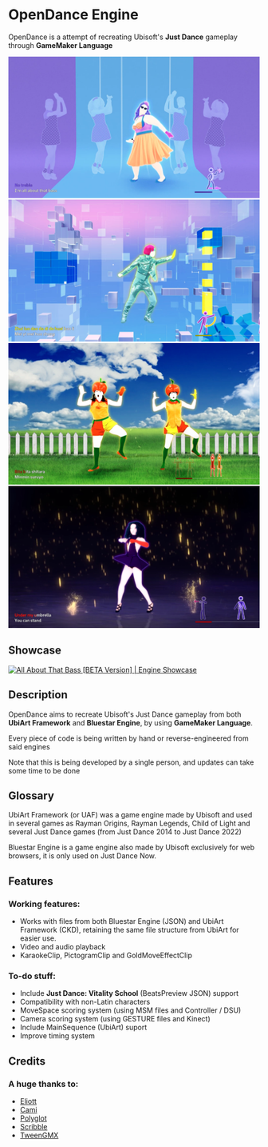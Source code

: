 # OpenDance Engine
OpenDance is a attempt of recreating Ubisoft's **Just Dance** gameplay through **GameMaker Language**

![All About That Bass [BETA] from Just Dance 2015](https://raw.githubusercontent.com/WodsonKun/OpenDance/refs/heads/main/gitassets/aboutthatbassbeta_uaf_opendance.png)
![Real Love from Just Dance: Vitality School](https://raw.githubusercontent.com/WodsonKun/OpenDance/refs/heads/main/gitassets/jdcreallove_uaf_opendance.png)
![Acerola Taiso no Uta from Just Dance Wii U](https://raw.githubusercontent.com/WodsonKun/OpenDance/refs/heads/main/gitassets/acerolaexercise_uaf_opendance.png)
![Umbrella from Just Dance 4](https://raw.githubusercontent.com/WodsonKun/OpenDance/refs/heads/main/gitassets/umbrella_bluestar_opendance.png)

## Showcase
[![All About That Bass [BETA Version] | Engine Showcase](https://img.youtube.com/vi/y87H3icsFrc/maxresdefault.jpg)](https://www.youtube.com/watch?v=y87H3icsFrc)

## Description
OpenDance aims to recreate Ubisoft's Just Dance gameplay from both **UbiArt Framework** and **Bluestar Engine**, by using **GameMaker Language**.

Every piece of code is being written by hand or reverse-engineered from said engines

Note that this is being developed by a single person, and updates can take some time to be done

## Glossary
UbiArt Framework (or UAF) was a game engine made by Ubisoft and used in several games as Rayman Origins, Rayman Legends, Child of Light and several Just Dance games (from Just Dance 2014 to Just Dance 2022)

Bluestar Engine is a game engine also made by Ubisoft exclusively for web browsers, it is only used on Just Dance Now.

## Features
### Working features:
- Works with files from both Bluestar Engine (JSON) and UbiArt Framework (CKD), retaining the same file structure from UbiArt for easier use.
- Video and audio playback
- KaraokeClip, PictogramClip and GoldMoveEffectClip

### To-do stuff:
- Include **Just Dance: Vitality School** (BeatsPreview JSON) support
- Compatibility with non-Latin characters
- MoveSpace scoring system (using MSM files and Controller / DSU)
- Camera scoring system (using GESTURE files and Kinect)
- Include MainSequence (UbiArt) suport
- Improve timing system

## Credits
### A huge thanks to:
- [Eliott](https://github.com/MZommer)
- [Cami](https://github.com/camialtr)
- [Polyglot](https://github.com/daikon-games/polyglot)
- [Scribble](https://github.com/JujuAdams/Scribble)
- [TweenGMX](https://marketplace.gamemaker.io/assets/10871/tweengmx)
